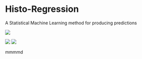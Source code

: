 # Histo-Regression
A Statistical Machine Learning method for producing predictions

<img src="https://render.githubusercontent.com/render/math?math=\begin{cases}
          1&\text{if $n=0$}\\
          |C_{n-1}| \times 2&\text{otherwise}
          \end{cases}">

<img src="https://render.githubusercontent.com/render/math?math=\begin{cases} 1 & a\\ 2 & b\end{cases}">

<img src="https://render.githubusercontent.com/render/math?math=\begin{cases} T_{Y\in C_{1}}(Y)&X\in C_{1}\\T_{Y\in C_{2}}(Y)&X\in C_{2}\\...&...\\T_{Y\in C_{i}}(Y)&X\in C_{i}\\...&...\\T_{Y\in C_{k}}(Y)&X\in C_{k}\end{cases}">


mmmmd
